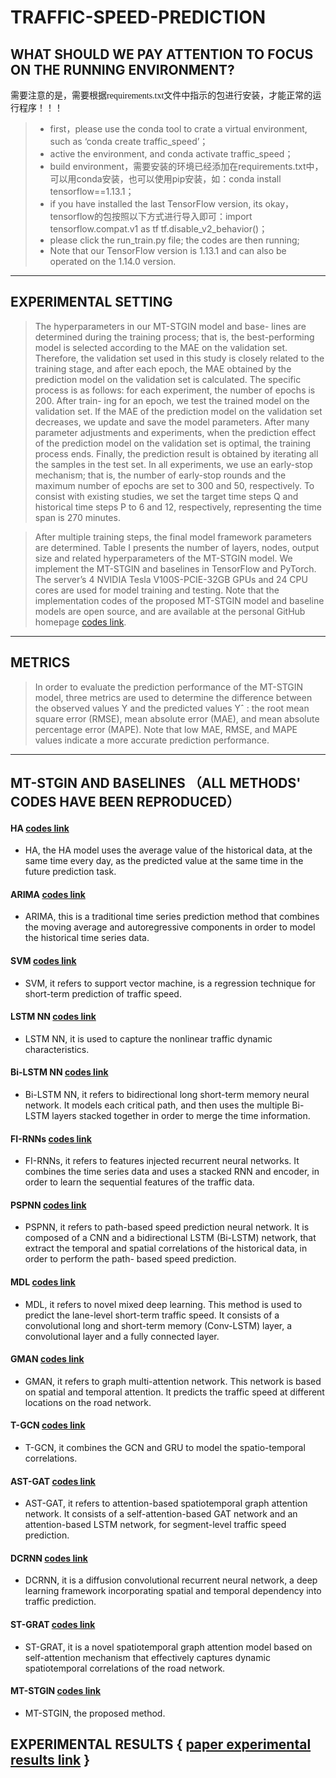 # TRAFFIC-SPEED-PREDICTION

## WHAT SHOULD WE PAY ATTENTION TO FOCUS ON THE RUNNING ENVIRONMENT?

<font face="微软雅黑" >需要注意的是，需要根据requirements.txt文件中指示的包进行安装，才能正常的运行程序！！！</font>
  
>* first，please use the conda tool to crate a virtual environment, such as ‘conda create traffic_speed’；  
> * active the environment, and conda activate traffic_speed；  
> * build environment，需要安装的环境已经添加在requirements.txt中，可以用conda安装，也可以使用pip安装，如：conda install tensorflow==1.13.1；  
> * if you have installed the last TensorFlow version, its okay，tensorflow的包按照以下方式进行导入即可：import tensorflow.compat.v1 as tf
tf.disable_v2_behavior()；  
> * please click the run_train.py file; the codes are then running;
> * Note that our TensorFlow version is 1.13.1 and can also be operated on the 1.14.0 version.
---
## EXPERIMENTAL SETTING  

> The hyperparameters in our MT-STGIN model and base- lines are determined during the training process; that is, the best-performing model is selected according to the MAE on the validation set. Therefore, the validation set used in this study is closely related to the training stage, and after each epoch, the MAE obtained by the prediction model on the validation set is calculated. The specific process is as follows: for each experiment, the number of epochs is 200. After train- ing for an epoch, we test the trained model on the validation set. If the MAE of the prediction model on the validation set decreases, we update and save the model parameters. After many parameter adjustments and experiments, when the prediction effect of the prediction model on the validation set is optimal, the training process ends. Finally, the prediction result is obtained by iterating all the samples in the test set. In all experiments, we use an early-stop mechanism; that is, the number of early-stop rounds and the maximum number of epochs are set to 300 and 50, respectively. To consist with existing studies, we set the target time steps Q and historical time steps P to 6 and 12, respectively, representing the time span is 270 minutes.  

> After multiple training steps, the final model framework parameters are determined. Table I presents the number of layers, nodes, output size and related hyperparameters of the MT-STGIN model. We implement the MT-STGIN and baselines in TensorFlow and PyTorch. The server’s 4 NVIDIA Tesla V100S-PCIE-32GB GPUs and 24 CPU cores are used for model training and testing. Note that the implementation codes of the proposed MT-STGIN model and baseline models are open source, and are available at the personal GitHub homepage [codes link](https://github.com/zouguojian/Traffic-speed-prediction/tree/main/MT-STGIN).
---
## METRICS

> In order to evaluate the prediction performance of the MT-STGIN model, three metrics are used to determine the difference between the observed values Y and the predicted values Yˆ : the root mean square error (RMSE), mean absolute error (MAE), and mean absolute percentage error (MAPE). Note that low MAE, RMSE, and MAPE values indicate a more accurate prediction performance. 
---

## MT-STGIN AND BASELINES （ALL METHODS' CODES HAVE BEEN REPRODUCED） 
#### HA  [codes link](https://github.com/zouguojian/Traffic-speed-prediction/tree/main/MT-STGIN/baseline/ha)
* HA, the HA model uses the average value of the historical data, at the same time every day, as the predicted value at the same time in the future prediction task.  
#### ARIMA [codes link](https://github.com/zouguojian/Traffic-speed-prediction/tree/main/MT-STGIN/baseline/arima)
* ARIMA, this is a traditional time series prediction method that combines the moving average and autoregressive components in order to model the historical time series data.
#### SVM [codes link](https://github.com/zouguojian/Traffic-speed-prediction/tree/main/MT-STGIN/baseline)
* SVM, it refers to support vector machine, is a regression technique for short-term prediction of traffic speed.
#### LSTM NN [codes link](https://github.com/zouguojian/Traffic-speed-prediction/tree/main/MT-STGIN/baseline/lstm)
* LSTM NN, it is used to capture the nonlinear traffic dynamic characteristics.
#### Bi-LSTM NN [codes link](https://github.com/zouguojian/Traffic-speed-prediction/tree/main/MT-STGIN/baseline/bi_lstm)
* Bi-LSTM NN, it refers to bidirectional long short-term memory neural network. It models each critical path, and then uses the multiple Bi-LSTM layers stacked together in order to merge the time information.
#### FI-RNNs [codes link](https://github.com/zouguojian/Traffic-speed-prediction/tree/main/MT-STGIN/baseline/firnn)
* FI-RNNs, it refers to features injected recurrent neural networks. It combines the time series data and uses a stacked RNN and encoder, in order to learn the sequential features of the traffic data.
#### PSPNN [codes link](https://github.com/zouguojian/Traffic-speed-prediction/tree/main/MT-STGIN/baseline/pspnn)
* PSPNN, it refers to path-based speed prediction neural network. It is composed of a CNN and a bidirectional LSTM (Bi-LSTM) network, that extract the temporal and spatial correlations of the historical data, in order to perform the path- based speed prediction.
#### MDL [codes link](https://github.com/zouguojian/Traffic-speed-prediction/tree/main/MT-STGIN/baseline/mdl)
* MDL, it refers to novel mixed deep learning. This method is used to predict the lane-level short-term traffic speed. It consists of a convolutional long and short-term memory (Conv-LSTM) layer, a convolutional layer and a fully connected layer.
#### GMAN [codes link](https://github.com/zouguojian/Traffic-speed-prediction/tree/main/MT-STGIN/baseline/gman)
* GMAN, it refers to graph multi-attention network. This network is based on spatial and temporal attention. It predicts the traffic speed at different locations on the road network.
#### T-GCN [codes link](https://github.com/zouguojian/Traffic-speed-prediction/tree/main/MT-STGIN/baseline/tgcn)
* T-GCN, it combines the GCN and GRU to model the spatio-temporal correlations.
#### AST-GAT [codes link](https://github.com/zouguojian/Traffic-speed-prediction/tree/main/MT-STGIN/baseline/astgat)
* AST-GAT, it refers to attention-based spatiotemporal graph attention network. It consists of a self-attention-based GAT network and an attention-based LSTM network, for segment-level traffic speed prediction.
#### DCRNN [codes link](https://github.com/zouguojian/Traffic-speed-prediction/tree/main/MT-STGIN/baseline/dcrnn)
* DCRNN, it is a diffusion convolutional recurrent neural network, a deep learning framework incorporating spatial and temporal dependency into traffic prediction.
#### ST-GRAT [codes link](https://github.com/zouguojian/Traffic-speed-prediction/tree/main/MT-STGIN/baseline/st_grat)
* ST-GRAT, it is a novel spatiotemporal graph attention model based on self-attention mechanism that effectively captures dynamic spatiotemporal correlations of the road network.
#### MT-STGIN [codes link](https://github.com/zouguojian/Traffic-speed-prediction/tree/main/MT-STGIN)
* MT-STGIN, the proposed method.  

## EXPERIMENTAL RESULTS { [paper experimental results link](https://github.com/zouguojian/Traffic-speed-prediction/tree/main/MT-STGIN/paper) }